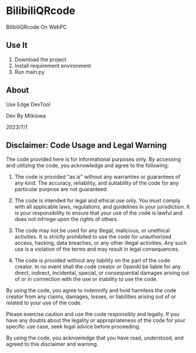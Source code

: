 # BilibiliQRcode
BilibiliQRcode On WebPC
## Use It
1. Download the project
2. Install requirement environment
3. Run main.py
## About
Use Edge DevTool

Dev By Mlikiowa

2023/7/1

## **Disclaimer: Code Usage and Legal Warning**

The code provided here is for informational purposes only. By accessing and utilizing the code, you acknowledge and agree to the following:

1. The code is provided "as is" without any warranties or guarantees of any kind. The accuracy, reliability, and suitability of the code for any particular purpose are not guaranteed.

2. The code is intended for legal and ethical use only. You must comply with all applicable laws, regulations, and guidelines in your jurisdiction. It is your responsibility to ensure that your use of the code is lawful and does not infringe upon the rights of others.

3. The code may not be used for any illegal, malicious, or unethical activities. It is strictly prohibited to use the code for unauthorized access, hacking, data breaches, or any other illegal activities. Any such use is a violation of the terms and may result in legal consequences.

4. The code is provided without any liability on the part of the code creator. In no event shall the code creator or OpenAI be liable for any direct, indirect, incidental, special, or consequential damages arising out of or in connection with the use or inability to use the code.

By using the code, you agree to indemnify and hold harmless the code creator from any claims, damages, losses, or liabilities arising out of or related to your use of the code.

Please exercise caution and use the code responsibly and legally. If you have any doubts about the legality or appropriateness of the code for your specific use case, seek legal advice before proceeding.

By using the code, you acknowledge that you have read, understood, and agreed to this disclaimer and warning.
